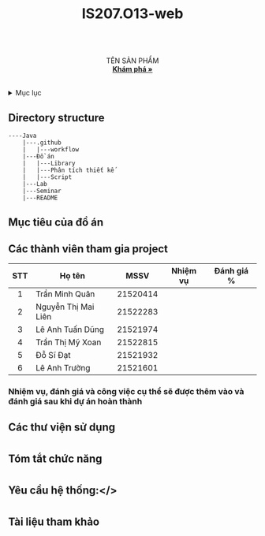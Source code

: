 # <h1 align="center">IS207.O13-web<h1>

  
<!-- PROJECT LOGO -->
<br />
<div align="center">
  <a href="">
  </a>

  <p align="center">
    TÊN SẢN PHẨM
    <br />
    <a href="https://github.com/shenkedokato/Java"><strong>Khám phá »</strong></a>
    <br />
    <br />
  </p>
</div>

  
  
  <!-- TABLE OF CONTENTS -->
<details>
  <summary>Mục lục</summary>
  <ol>
    <li>
      <a href="#muctieu">Mục tiêu đồ án</a>
    </li>
    <li>
      <a href="#dsthanhvien">Danh sách thành viên</a>
    </li>
    <li><a href="#thuvien">Các thư viện</a></li>
    <li>
      <a href="#chucnang">Các chức năng</a>
    </li>
    <li><a href="#yeucau">Yêu cầu hệ thống</a></li>
    </li>
    <li><a href="#thamkhao">Tài liệu tham khảo</a></li>
  </ol>
</details>
  
## Directory structure
```
----Java
    |---.github
    |   |---workflow
    |---Đồ án
    |   |---Library
    |   |---Phân tích thiết kế
    |   |---Script
    |---Lab
    |---Seminar
    |---README

```
  
  <!-- ABOUT THE PROJECT -->
## <h2 id="muctieu">Mục tiêu của đồ án</h2>

## <h2 id="dsthanhvien">Các thành viên tham gia project</h2>
 
| STT| Họ tên                  | MSSV     |     Nhiệm vụ     |   Đánh giá % |
|:--:|-------------------      |----------|------------------|--------------|
| 1  | Trần Minh Quân          | 21520414 |                  |              |
| 2  | Nguyễn Thị Mai Liên     | 21522283 |                  |              | 
| 3  | Lê Anh Tuấn Dũng        | 21521974 |                  |              |
| 4  | Trần Thị Mỹ Xoan        | 21522815 |                  |              |
| 5  | Đỗ Sĩ Đạt               | 21521932 |                  |              |
| 6  | Lê Anh Trường           | 21521601 |                  |              |
  

### Nhiệm vụ, đánh giá và công việc cụ thể sẽ được thêm vào và đánh giá sau khi dự án hoàn thành
  
### <h2 id="thuvien">Các thư viện sử dụng</h2>


  
  
# <h2 id="chucnang">Tóm tắt chức năng</h2>

  
  
 # <h2 id="yeucau">Yêu cầu hệ thống:</>



# <h2 id="thamkhao">Tài liệu tham khảo</h2> 
